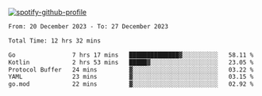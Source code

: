 [![spotify-github-profile](https://spotify-github-profile.vercel.app/api/view?uid=313pysyt3uxkjdidtiuvzf7nrnnu&cover_image=true&theme=natemoo-re&show_offline=false&background_color=121212&interchange=false&bar_color=53b14f&bar_color_cover=false)](https://spotify-github-profile.vercel.app/api/view?uid=313pysyt3uxkjdidtiuvzf7nrnnu&redirect=true)

<!--START_SECTION:waka-->

```txt
From: 20 December 2023 - To: 27 December 2023

Total Time: 12 hrs 32 mins

Go                7 hrs 17 mins   ██████████████▓░░░░░░░░░░   58.11 %
Kotlin            2 hrs 53 mins   █████▓░░░░░░░░░░░░░░░░░░░   23.05 %
Protocol Buffer   24 mins         ▓░░░░░░░░░░░░░░░░░░░░░░░░   03.22 %
YAML              23 mins         ▓░░░░░░░░░░░░░░░░░░░░░░░░   03.15 %
go.mod            22 mins         ▓░░░░░░░░░░░░░░░░░░░░░░░░   02.92 %
```

<!--END_SECTION:waka-->